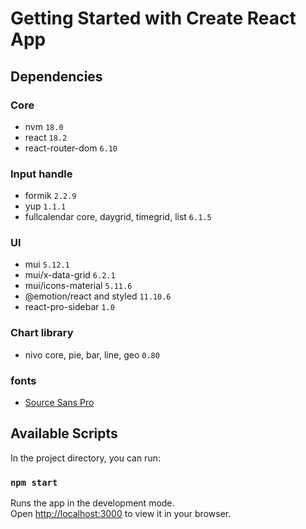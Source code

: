 # Getting Started with Create React App

## Dependencies

### Core
- nvm `18.0`
- react `18.2`
- react-router-dom `6.10`

### Input handle

- formik `2.2.9`
- yup `1.1.1`
- fullcalendar core, daygrid, timegrid, list `6.1.5`

### UI 
- mui `5.12.1`
- mui/x-data-grid `6.2.1`
- mui/icons-material `5.11.6`
- @emotion/react and styled `11.10.6`
- react-pro-sidebar `1.0`

### Chart library

- nivo core, pie, bar, line, geo `0.80`

### fonts

- [Source Sans Pro](https://fonts.google.com/specimen/Source+Sans+Pro?query=Source+Sans+pro)

## Available Scripts

In the project directory, you can run:

### `npm start`

Runs the app in the development mode.\
Open [http://localhost:3000](http://localhost:3000) to view it in your browser.